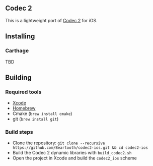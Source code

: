 ## Codec 2

This is a lightweight port of [Codec 2](http://www.rowetel.com/?page_id=452) for iOS.

## Installing

### Carthage 

TBD

## Building

### Required tools
- [Xcode](https://itunes.apple.com/us/app/xcode/id497799835?mt=12) 
- [Homebrew](https://brew.sh/)
- Cmake (`brew install cmake`)
- git (`brew install git`)

### Build steps
- Clone the repository: `git clone --recursive https://github.com/Beartooth/codec2-ios.git && cd codec2-ios`
- Build the Codec 2 dynamic libraries with `build_codec2.sh`
- Open the project in Xcode and build the `codec2_ios` scheme


  


